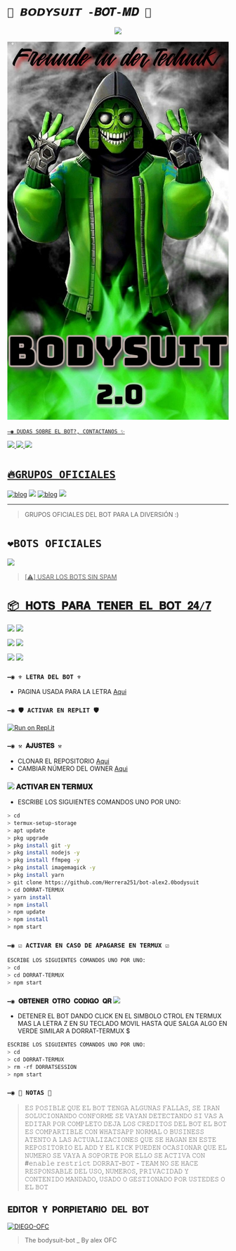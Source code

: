 # `🍁 𝘽𝙊𝘿𝙔𝙎𝙐𝙄𝙏 -𝑩𝑶𝑻-𝑴𝑫 🍁`
<p align="center"> 
  <a href="https://github.com/Herrera251/bot-alex2.0bodysuit"><img src="http://readme-typing-svg.herokuapp.com?font=mono&size=17&duration=4000&color=F7B11B&center=falso&vCenter=falso&lines=bodysuit+BOT+MD++🤖;Gracias+por+visitar+este+repositorio.+💥" height="90px"
</p> 


<p align="center">
<img src="https://github.com/Herrera251/bot-alex2.0bodysuit/blob/main/IMG_20220930_092014_517.jpg" alt="DORRAT-BOT-MD" width="900"/>
</p>

`—◉ DUDAS SOBRE EL BOT?, CONTACTANOS ✨`

<a href="http://wa.me/573245104054" target="blank"><img src="https://img.shields.io/badge/alex_OFC_CREADOR-25D366?style=for-the-badge&logo=whatsapp&logoColor=white" />
<a href="http://wa.me/59398042992" target="blank"><img src="https://img.shields.io/badge/crack informático_COLAB.2-25D366?style=for-the-badge&logo=whatsapp&logoColor=white" />
<a href="http://wa.me/51980967624" target="blank"><img src="https://img.shields.io/badge/hidra_universe_COLAB.4-25D366?style=for-the-badge&logo=whatsapp&logoColor=white" />

# `🔥GRUPOS OFICIALES`

[![blog](https://img.shields.io/badge/Grupo-Oficial-25D366?style=for-the-badge&logo=whatsapp&logoColor=white 
)](https://chat.whatsapp.com/HmVUxb7j0Ms7TFqI6dVLgd)  <a href="https://chat.whatsapp.com/HmVUxb7j0Ms7TFqI6dVLgd"> <img src="https://upload.wikimedia.org/wikipedia/commons/thumb/1/19/WhatsApp_logo-color-vertical.svg/1200px-WhatsApp_logo-color-vertical.svg.png" height="29px"></a>
[![blog](https://img.shields.io/badge/Grupo-Oficial2-25D366?style=for-the-badge&logo=whatsapp&logoColor=white 
)](https://chat.whatsapp.com/IlmNa0htasZDNGaVriSrCQ)  <a href="https://chat.whatsapp.com/FxlQJ4A3tOjGx2Qu3BITfb"> <img src="https://upload.wikimedia.org/wikipedia/commons/thumb/1/19/WhatsApp_logo-color-vertical.svg/1200px-WhatsApp_logo-color-vertical.svg.png" height="29px"></a>

---------
> GRUPOS OFICIALES DEL BOT PARA LA DIVERSIÓN :)

# `❤️BOTS OFICIALES`

<a href="http://wa.me/573245104054" target="blank"><img src="https://img.shields.io/badge/BOT-bodysuit-2.0.1-25D366?style=for-the-badge&logo=whatsapp&logoColor=white" />

> [⚠️] USAR LOS BOTS SIN SPAM

# `📦 𝐇𝐎𝐓𝐒 𝐏𝐀𝐑𝐀 𝐓𝐄𝐍𝐄𝐑 𝐄𝐋 𝐁𝐎𝐓 𝟐𝟒/𝟕`
<p align="hihg">   
<a href="https://portal.acidicnodes.com" target="_blank"> <img src="https://img.shields.io/badge/-AcidicNodes-%23E4405F?style=for-the-badge&logo=acidicnodes&logoColor=black" target="_blank"></a> <img src="https://github.com/DIEGO-OFC/DORRAT-BOT-MD/blob/main/galeria/acidicnodes.png" height="30px">
<p align="hihg">   
<a href="https://dash.boxmineworld.com/login" target="_blank"> <img src="https://img.shields.io/badge/-Boxmineworld-%23E4405F?style=for-the-badge&logo=Boxmineworld&logoColor=black" target="_blank"></a> <img src="https://github.com/DIEGO-OFC/DORRAT-BOT-MD/blob/main/galeria/Boxmine.png" height="30px">
<p align="hihg">   
<a href="https://www.mediafire.com/file/nbe32g0kjl99yul/Termux_0.119.1.apk/file
" target="_blank"> <img src="https://img.shields.io/badge/-DESCARGAR_TERMUX-%23E4405F?style=for-the-badge&logo=DESCARGAR_TERMUX&logoColor=black" target="_blank"></a> <img src="https://github.com/DIEGO-OFC/DORRAT-BOT-MD/blob/main/galeria/unnamed.png" height="30px">

### `—◉ ⚜️ LETRA DEL BOT ⚜️`
- PAGINA USADA PARA LA LETRA [Aqui](https://smiley.cool/es/weirdmaker.php)
  
### `—◉ 🛡️ ACTIVAR EN REPLIT 🛡️`

[![Run on Repl.it](https://repl.it/badge/github/DIEGO-OFC/DORRAT-BOT-MD)](https://repl.it/github/DIEGO-OFC/DORRAT-BOT-MD)

### `—◉ ⚒️ 𝐀𝐉𝐔𝐒𝐓𝐄𝐒 ⚒️`
- CLONAR EL REPOSITORIO [Aqui](https://github.com/DIEGO-OFC/DORRAT-BOT-MD/fork)
- CAMBIAR NÚMERO DEL OWNER [Aqui](https://github.com/DIEGO-OFC/DORRAT-BOT-MD/blob/main/config.js)

### <img src="https://github.com/DIEGO-OFC/DORRAT-BOT-MD/blob/main/galeria/unnamed.png" height="30px"> 𝐀𝐂𝐓𝐈𝐕𝐀𝐑 𝐄𝐍 𝐓𝐄𝐑𝐌𝐔𝐗
- ESCRIBE LOS SIGUIENTES COMANDOS UNO POR UNO:
```bash
> cd
> termux-setup-storage
> apt update 
> pkg upgrade 
> pkg install git -y
> pkg install nodejs -y
> pkg install ffmpeg -y
> pkg install imagemagick -y
> pkg install yarn
> git clone https://github.com/Herrera251/bot-alex2.0bodysuit
> cd DORRAT-TERMUX
> yarn install 
> npm install
> npm update
> npm install 
> npm start
```
### `—◉ ☑️ ACTIVAR EN CASO DE APAGARSE EN TERMUX ☑️`
```bash
ESCRIBE LOS SIGUIENTES COMANDOS UNO POR UNO:
> cd 
> cd DORRAT-TERMUX
> npm start
```

### `—◉ 𝐎𝐁𝐓𝐄𝐍𝐄𝐑 𝐎𝐓𝐑𝐎 𝐂𝐎𝐃𝐈𝐆𝐎 𝐐𝐑` <img src="https://github.com/DIEGO-OFC/DORRAT-BOT-MD/blob/main/galeria/qrcode_30531084_.png" height="30px">

- DETENER EL BOT DANDO CLICK EN EL SIMBOLO CTROL EN TERMUX MAS LA LETRA Z EN SU TECLADO MOVIL HASTA QUE SALGA ALGO EN VERDE SIMILAR A DORRAT-TERMUX $  
```bash
ESCRIBE LOS SIGUIENTES COMANDOS UNO POR UNO:
> cd 
> cd DORRAT-TERMUX
> rm -rf DORRATSESSION 
> npm start
```

### `—◉ 📄 NOTAS 📄`
> 𝙴𝚂 𝙿𝙾𝚂𝙸𝙱𝙻𝙴 𝚀𝚄𝙴 𝙴𝙻 𝙱𝙾𝚃 𝚃𝙴𝙽𝙶𝙰 𝙰𝙻𝙶𝚄𝙽𝙰𝚂 𝙵𝙰𝙻𝙻𝙰𝚂, 𝚂𝙴 𝙸𝚁𝙰𝙽 𝚂𝙾𝙻𝚄𝙲𝙸𝙾𝙽𝙰𝙽𝙳𝙾 𝙲𝙾𝙽𝙵𝙾𝚁𝙼𝙴 𝚂𝙴 𝚅𝙰𝚈𝙰𝙽 𝙳𝙴𝚃𝙴𝙲𝚃𝙰𝙽𝙳𝙾
> 𝚂𝙸 𝚅𝙰𝚂 𝙰 𝙴𝙳𝙸𝚃𝙰𝚁 𝙿𝙾𝚁 𝙲𝙾𝙼𝙿𝙻𝙴𝚃𝙾 𝙳𝙴𝙹𝙰 𝙻𝙾𝚂 𝙲𝚁𝙴𝙳𝙸𝚃𝙾𝚂 𝙳𝙴𝙻 𝙱𝙾𝚃 
> 𝙴𝙻 𝙱𝙾𝚃 𝙴𝚂 𝙲𝙾𝙼𝙿𝙰𝚁𝚃𝙸𝙱𝙻𝙴 𝙲𝙾𝙽 𝚆𝙷𝙰𝚃𝚂𝙰𝙿𝙿 𝙽𝙾𝚁𝙼𝙰𝙻 𝙾 𝙱𝚄𝚂𝙸𝙽𝙴𝚂𝚂
> 𝙰𝚃𝙴𝙽𝚃𝙾 𝙰 𝙻𝙰𝚂 𝙰𝙲𝚃𝚄𝙰𝙻𝙸𝚉𝙰𝙲𝙸𝙾𝙽𝙴𝚂 𝚀𝚄𝙴 𝚂𝙴 𝙷𝙰𝙶𝙰𝙽 𝙴𝙽 𝙴𝚂𝚃𝙴 𝚁𝙴𝙿𝙾𝚂𝙸𝚃𝙾𝚁𝙸𝙾
> 𝙴𝙻 𝙰𝙳𝙳 𝚈 𝙴𝙻 𝙺𝙸𝙲𝙺 𝙿𝚄𝙴𝙳𝙴𝙽 𝙾𝙲𝙰𝚂𝙸𝙾𝙽𝙰𝚁 𝚀𝚄𝙴 𝙴𝙻 𝙽𝚄𝙼𝙴𝚁𝙾 𝚂𝙴 𝚅𝙰𝚈𝙰 𝙰 𝚂𝙾𝙿𝙾𝚁𝚃𝙴 𝙿𝙾𝚁 𝙴𝙻𝙻𝙾 𝚂𝙴 𝙰𝙲𝚃𝙸𝚅𝙰 𝙲𝙾𝙽 #𝚎𝚗𝚊𝚋𝚕𝚎 𝚛𝚎𝚜𝚝𝚛𝚒𝚌𝚝 
> 𝙳𝙾𝚁𝚁𝙰𝚃-𝙱𝙾𝚃 - 𝚃𝙴𝙰𝙼 𝙽𝙾 𝚂𝙴 𝙷𝙰𝙲𝙴 𝚁𝙴𝚂𝙿𝙾𝙽𝚂𝙰𝙱𝙻𝙴 𝙳𝙴𝙻 𝚄𝚂𝙾, 𝙽𝚄𝙼𝙴𝚁𝙾𝚂, 𝙿𝚁𝙸𝚅𝙰𝙲𝙸𝙳𝙰𝙳 𝚈 𝙲𝙾𝙽𝚃𝙴𝙽𝙸𝙳𝙾 𝙼𝙰𝙽𝙳𝙰𝙳𝙾, 𝚄𝚂𝙰𝙳𝙾 𝙾 𝙶𝙴𝚂𝚃𝙸𝙾𝙽𝙰𝙳𝙾 𝙿𝙾𝚁 𝚄𝚂𝚃𝙴𝙳𝙴𝚂 𝙾 𝙴𝙻 𝙱𝙾𝚃
## `𝐄𝐃𝐈𝐓𝐎𝐑 𝐘 𝐏𝐎𝐑𝐏𝐈𝐄𝐓𝐀𝐑𝐈𝐎 𝐃𝐄𝐋 𝐁𝐎𝐓` 
<a href="https://github.com/DIEGO-OFC"><img src="https://github.com/DIEGO-OFC.png" width="300" height="300" alt="DIEGO-OFC"/></a>

> The bodysuit-bot _ By alex OFC
